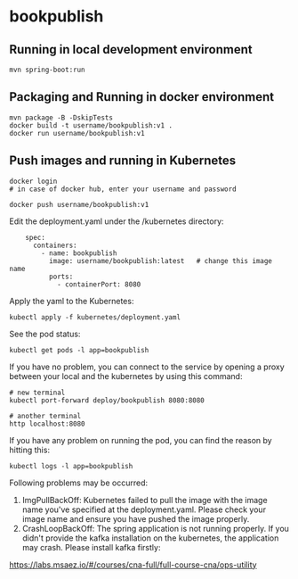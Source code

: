 # bookpublish

## Running in local development environment

```
mvn spring-boot:run
```

## Packaging and Running in docker environment

```
mvn package -B -DskipTests
docker build -t username/bookpublish:v1 .
docker run username/bookpublish:v1
```

## Push images and running in Kubernetes

```
docker login 
# in case of docker hub, enter your username and password

docker push username/bookpublish:v1
```

Edit the deployment.yaml under the /kubernetes directory:
```
    spec:
      containers:
        - name: bookpublish
          image: username/bookpublish:latest   # change this image name
          ports:
            - containerPort: 8080

```

Apply the yaml to the Kubernetes:
```
kubectl apply -f kubernetes/deployment.yaml
```

See the pod status:
```
kubectl get pods -l app=bookpublish
```

If you have no problem, you can connect to the service by opening a proxy between your local and the kubernetes by using this command:
```
# new terminal
kubectl port-forward deploy/bookpublish 8080:8080

# another terminal
http localhost:8080
```

If you have any problem on running the pod, you can find the reason by hitting this:
```
kubectl logs -l app=bookpublish
```

Following problems may be occurred:

1. ImgPullBackOff:  Kubernetes failed to pull the image with the image name you've specified at the deployment.yaml. Please check your image name and ensure you have pushed the image properly.
1. CrashLoopBackOff: The spring application is not running properly. If you didn't provide the kafka installation on the kubernetes, the application may crash. Please install kafka firstly:

https://labs.msaez.io/#/courses/cna-full/full-course-cna/ops-utility


